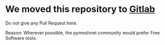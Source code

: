 # We moved this repository to [Gitlab](https://gitlab.com/pymeshnet/pymeshnet.gitlab.io)

Do not give any Pull Request here.

Reason: Wherever possible, the pymeshnet community would prefer Free Software tools.
